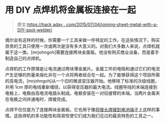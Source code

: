 # 用 DIY 点焊机将金属板连接在一起

> 原文:[https://hack aday . com/2015/07/04/joining-sheet-metal-with-a-DIY-spot-welder/](https://hackaday.com/2015/07/04/joining-sheet-metal-together-with-a-diy-spot-welder/)

偶尔会有这样的时候，你需要一个工具来做一件特定的工作。在这些情况下，购买昂贵的工具只使用一次或两次是没有多大意义的。对我们大多数人来说，点焊机就属于这一类。[mrjohngoh]需要连接两块金属板。他没有购买商业设备，而是着手制造自己的点焊机。

点焊机的工作原理是让电流通过两块薄金属片。金属工件的电阻和通过它们的电流产生足够的热量来熔化并在一个点将两者结合在一起。为了能够获得这个项目所需的高电流，[mrjohngoh]从一个旧的微波变压器开始。他移除了标准的次级线圈，并用 1cm 厚的电线重新缠绕，以获得变压器的最大电流。线圈导线的末端连接到电极上，电极由高电流电插头制成。电极安装在一对铰接臂的末端。当两片金属夹在电极之间并通电时，焊接完成。

点焊不仅仅是为了连接两块金属板。它也用于像[将接头焊接到电池端子](http://hackaday.com/2012/08/01/hundred-dollar-capacitive-discharge-welder/)上这样的事情。这些焊机的多功能性和简易性使它们成为我们见过的最具特色的工具之一。
